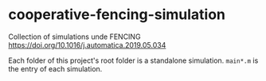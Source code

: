 # cooperative-fencing-simulation
Collection of simulations unde FENCING https://doi.org/10.1016/j.automatica.2019.05.034

Each folder of this project's root folder is a standalone simulation.
`main*.m` is the entry of each simulation.


